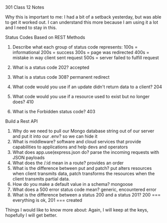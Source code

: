 301 Class 12 Notes

Why this is important to me: I had a bit of a setback yesterday, but was able to get it worked out. I can understand this more because I am using it a lot and I need to stay in this. 


Status Codes Based on REST Methods

1. Describe what each group of status code represents:
100s = informational
200s = success
300s = page was redirected
400s = mistake in way client sent request
500s = server failed to fulfill request

2. What is a status code 202?
  accepted
3. What is a status code 308?
  permanent redirect
4. What code would you use if an update didn't return data to a client?
  204
5. What code would you use if a resource used to exist but no longer does?
  410
6. What is the Forbidden status code?
  403


Build a Rest API

1. Why do we need to pull our Mongo database string out of our server and put it into our .env?
  so we can hide it
2. What is middleware?
  software and cloud services that provide capabilities to applications and help devs and operators
3. What does app.use(express.json do?
  parse the incoming requests with JSON payloads
4. What does the /:id mean in a route?
  provides an order
5. What is the difference between put and patch?
  put alters resources when client transmits data, patch transforms the resources when the client transmits partial data.
6. How do you make a default value in a schema?
  mongoose
7. What does a 500 error status code mean?
  generic, encountered error
8. What is the difference between a status 200 and a status 201?
  200 === everything is ok, 201 === created


Things I would like to know more about: Again, I will keep at the keys, hopefully I will get better.

